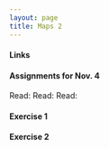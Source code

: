 ```yaml
---
layout: page
title: Maps 2
---
```


#### Links

#### Assignments for Nov. 4

Read:
Read: 
Read: 

#### Exercise 1

#### Exercise 2